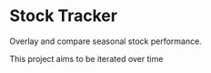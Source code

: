 # Stock Tracker

Overlay and compare seasonal stock performance.

This project aims to be iterated over time